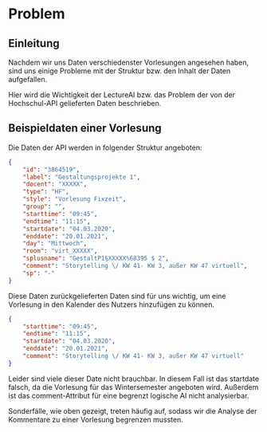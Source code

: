 # Problem 

## Einleitung

Nachdem wir uns Daten verschiedenster Vorlesungen angesehen haben, sind uns einige Probleme mit der Struktur bzw. den Inhalt der Daten aufgefallen.

Hier wird die Wichtigkeit der LectureAI bzw. das Problem der von der Hochschul-API gelieferten Daten beschrieben.

## Beispieldaten einer Vorlesung
Die Daten der API werden in folgender Struktur angeboten:
```json
{
    "id": "3864519",
    "label": "Gestaltungsprojekte 1",
    "docent": "XXXXX",
    "type": "HF",
    "style": "Vorlesung Fixzeit",
    "group": "",
    "starttime": "09:45",
    "endtime": "11:15",
    "startdate": "04.03.2020",
    "enddate": "20.01.2021",
    "day": "Mittwoch",
    "room": "virt_XXXXX",
    "splusname": "GestaltP1§XXXXX%68395 $ 2",
    "comment": "Storytelling \/ KW 41- KW 3, außer KW 47 virtuell",
    "sp": "-"
}
```
Diese Daten zurückgelieferten Daten sind für uns wichtig, um eine Vorlesung in den Kalender des Nutzers hinzufügen zu können.
```json
{
    "starttime": "09:45",
    "endtime": "11:15",
    "startdate": "04.03.2020",
    "enddate": "20.01.2021",
    "comment": "Storytelling \/ KW 41- KW 3, außer KW 47 virtuell"
}
```
Leider sind viele dieser Date nicht brauchbar. In diesem Fall ist das startdate falsch, da die Vorlesung für das Wintersemester angeboten wird. Außerdem ist das comment-Attribut für eine begrenzt logische AI nicht analysierbar.

Sonderfälle, wie oben gezeigt, treten häufig auf, sodass wir die Analyse der Kommentare zu einer Vorlesung begrenzen mussten.